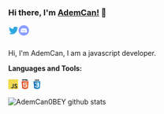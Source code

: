 ### Hi there, I'm [AdemCan!](https://ademcan.gitbook.io) 👋

<a href="https://twitter.com/Can0Bey">
  <img align="left" alt="AdemCan | Twitter" width="21px" src="https://raw.githubusercontent.com/AdemCan0BEY/AdemCan0BEY/master/assets/twitter.svg" />
</a>
<a href="https://discord.gg/xqN8cX4">
  <img align="left" alt="AdemCan Discord" width="21px" src="https://raw.githubusercontent.com/AdemCan0BEY/AdemCan0BEY/master/assets/discord-round.svg" />
</a>

<br />
<br />

Hi, I'm AdemCan, I am a javascript developer.

**Languages and Tools:**  

<code><img height="20" src="https://raw.githubusercontent.com/github/explore/80688e429a7d4ef2fca1e82350fe8e3517d3494d/topics/javascript/javascript.png"></code>
<code><img height="20" src="https://raw.githubusercontent.com/github/explore/80688e429a7d4ef2fca1e82350fe8e3517d3494d/topics/html/html.png"></code>
<code><img height="20" src="https://raw.githubusercontent.com/github/explore/80688e429a7d4ef2fca1e82350fe8e3517d3494d/topics/css/css.png"></code> 

<!--- 
  if you have forked this to use on your profile, 
  Change the `github-readme-stats.AdemCan0BEY.vercel.app` to `github-readme-stats.vercel.app` 
--->

<!-- Change the `github-readme-stats.AdemCan0BEY.vercel.app` to `github-readme-stats.vercel.app`  -->

![AdemCan0BEY github stats](https://github-readme-stats.vercel.app/api?username=AdemCan0BEY&show_icons=true&theme=radical)

